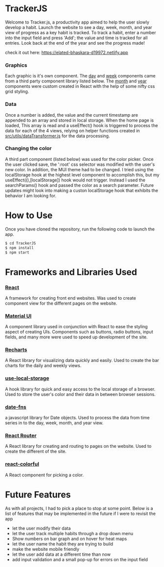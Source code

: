 
# TrackerJS
Welcome to Tracker.js, a productivity app aimed to help the user slowly develop a habit. Launch the website to see a day, week, month, and year view of progress as a key habit is tracked. To track a habit, enter a number into the input field and press 'Add'; the value and time is tracked for all entries. Look back at the end of the year and see the progress made!

check it out here: https://elated-bhaskara-d19972.netlify.app

### Graphics

Each graphic is it's own component. The [day](https://github.com/xPhelippe/TrackerJS/tree/main/src/components/dailyChartView) and [week](https://github.com/xPhelippe/TrackerJS/tree/main/src/components/weeklyChartView) components came from a third party component library listed below. The [month](https://github.com/xPhelippe/TrackerJS/tree/main/src/components/monthHeatMap) and [year](https://github.com/xPhelippe/TrackerJS/tree/main/src/components/heatMap) components were custom created in React with the help of some nifty css grid styling.

### Data

Once a number is added, the value and the current timestamp are appended to an array and stored in local storage. When the home page is loaded, This array is read and a useEffect() hook is triggered to process the data for each of the 4 views, relying on helper functions created in [src/utils/dataTransformer.js](https://github.com/xPhelippe/TrackerJS/blob/main/src/utils/dataTransformer.js) for the data processing.

### Changing the color

A third part component (listed below) was used for the color picker. Once the user clicked save, the ':root' css selector was modified with the user's new color. In addition, the MUI theme had to be changed. I tried using the localStorage hook at the highest level component to accomplish this, but my useEffect((),[localStorage]) hook would not trigger. Instead I used the searchParams() hook and passed the color as a search parameter. Future updates might look into making a custon localStorage hook that exhibits the behavior I am looking for.

# How to Use

Once you have cloned the repository, run the following code to launch the app.

```bash
$ cd TrackerJS
$ npm install
$ npm start
```

# Frameworks and Libraries Used

### [React](https://reactjs.org/)

A framework for creating front end websites. Was used to create component view for the different pages on the website. 

### [Material UI](https://mui.com/)

A component library used in conjunction with React to ease the styling aspect of creating UIs. Components such as buttons, radio buttons, input fields, and many more were used to speed up development of the site.

### [Recharts](https://recharts.org/en-US)

A React library for visualizing data quickly and easily. Used to create the bar charts for the daily and weekly views.

### [use-local-storage](https://www.npmjs.com/package/use-local-storage)

A hook library for quick and easy access to the local storage of a browser. Used to store the user's color and their data in between browser sessions.

### [date-fns](https://date-fns.org/)

a javascript library for Date objects. Used to process the data from time series in to the day, week, month, and year view.

### [React Router](https://reactrouter.com/)

A React library for creating and routing to pages on the website. Used to create the different of the site.

### [react-colorful](https://omgovich.github.io/react-colorful/)

A React component for picking a color.

# Future Features

As with all projects, I had to pick a place to stop at some point. Below is a list of features that may be implemented in the future if I were to revisit the app

- let  the user modify their data
- let the user track multiple habits through a drop down menu
- Show numbers on bar graph and on hover for heat maps
- let the user name the habit they are trying to build
- make the website mobile friendly
- let the user add data at a different time than now
- add input validation and a small pop-up for errors on the input field